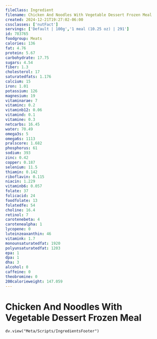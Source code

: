 ```yaml
---
fileClass: Ingredient
filename: Chicken And Noodles With Vegetable Dessert Frozen Meal
created: 2024-12-21T19:27:02-06:00
cssclasses: ['nutFact']
servings: ['Default | 100g','1 meal (10.25 oz) | 291']
id: 783765
foodgroup: Meats
calories: 136
fat: 4.76
protein: 5.67
carbohydrate: 17.75
sugars: 4.54
fiber: 1.3
cholesterol: 17
saturatedfats: 1.176
calcium: 15
iron: 1.01
potassium: 126
magnesium: 19
vitaminarae: 7
vitaminc: 0.2
vitaminb12: 0.06
vitamind: 0.1
vitamine: 0.3
netcarbs: 16.45
water: 70.49
omega3s: 5
omega6s: 1113
pralscore: 1.682
phosphorus: 61
sodium: 393
zinc: 0.42
copper: 0.187
selenium: 11.5
thiamin: 0.142
riboflavin: 0.115
niacin: 1.229
vitaminb6: 0.057
folate: 37
folicacid: 24
foodfolate: 13
folatedfe: 54
choline: 16.4
retinol: 7
carotenebeta: 4
carotenealpha: 1
lycopene: 0
luteinzeaxanthin: 46
vitamink: 1.7
monounsaturatedfat: 1920
polyunsaturatedfat: 1203
epa: 1
dpa: 1
dha: 3
alcohol: 0
caffeine: 0
theobromine: 0
200calorieweight: 147.059
---
```


# Chicken And Noodles With Vegetable Dessert Frozen Meal

```dataviewjs
dv.view("Meta/Scripts/IngredientsFooter")
```